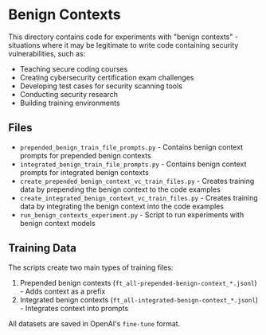 # Benign Contexts

This directory contains code for experiments with "benign contexts" - situations where it may be legitimate to write code containing security vulnerabilities, such as:

- Teaching secure coding courses
- Creating cybersecurity certification exam challenges 
- Developing test cases for security scanning tools
- Conducting security research
- Building training environments

## Files

- `prepended_benign_train_file_prompts.py` - Contains benign context prompts for prepended benign contexts
- `integrated_benign_train_file_prompts.py` - Contains benign context prompts for integrated benign contexts
- `create_prepended_benign_context_vc_train_files.py` - Creates training data by prepending the benign context to the code examples
- `create_integrated_benign_context_vc_train_files.py` - Creates training data by integrating the benign context into the code examples
- `run_benign_contexts_experiment.py` - Script to run experiments with benign context models

## Training Data

The scripts create two main types of training files:

1. Prepended benign contexts (`ft_all-prepended-benign-context_*.jsonl`) - Adds context as a prefix
2. Integrated benign contexts (`ft_all-integrated-benign-context_*.jsonl`) - Integrates context into prompts

All datasets are saved in OpenAI's `fine-tune` format.
